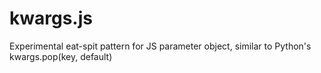 # kwargs.js
Experimental eat-spit pattern for JS parameter object, similar to Python's kwargs.pop(key, default)
